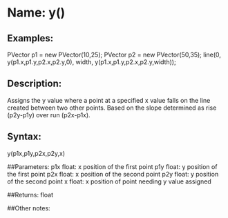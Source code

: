 # Name: y()

## Examples:
PVector p1 = new PVector(10,25);
PVector p2 = new PVector(50,35);
line(0, y(p1.x,p1.y,p2.x,p2.y,0), width, y(p1.x,p1.y,p2.x,p2.y,width));

## Description:
Assigns the y value where a point at a specified x value falls on the line created between two other points. Based on the slope determined as rise (p2y-p1y) over run (p2x-p1x).

## Syntax:
y(p1x,p1y,p2x,p2y,x)

##Parameters: 
p1x       float: x position of the first point
p1y       float: y position of the first point
p2x       float: x position of the second point
p2y       float: y position of the second point
x         float: x position of point needing y value assigned

##Returns:
float

##Other notes:
